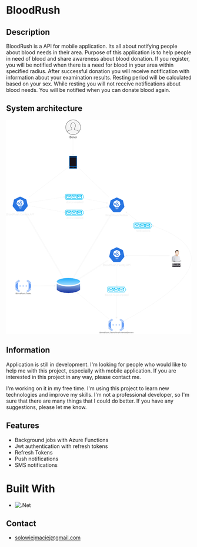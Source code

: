 # BloodRush

## Description

BloodRush is a API for mobile application.
Its all about notifying people about blood needs in their area.
Purpose of this application is to help people in need of blood and share awareness about blood donation.
If you register, you will be notified when there is a need for blood in your area within specified radius.
After successful donation you will receive notification with information about your examination results.
Resting period will be calculated based on your sex.
While resting you will not receive notifications about blood needs.
You will be notified when you can donate blood again.

## System architecture

![System architecture](https://raw.githubusercontent.com/solowiejmaciej/BloodRush/master/BloodRush.drawio.png)


## Information

Application is still in development.
I'm looking for people who would like to help me with this project, especially with mobile application.
If you are interested in this project in any way, please contact me.

I'm working on it in my free time.
I'm using this project to learn new technologies and improve my skills.
I'm not a professional developer, so I'm sure that there are many things that I could do better.
If you have any suggestions, please let me know.

## Features

- Background jobs with Azure Functions
- Jwt authentication with refresh tokens
- Refresh Tokens
- Push notifications
- SMS notifications

# Built With

* ![.Net](https://img.shields.io/badge/.NET-5C2D91?style=for-the-badge&logo=.net&logoColor=white)

## Contact

- solowiejmaciej@gmail.com
